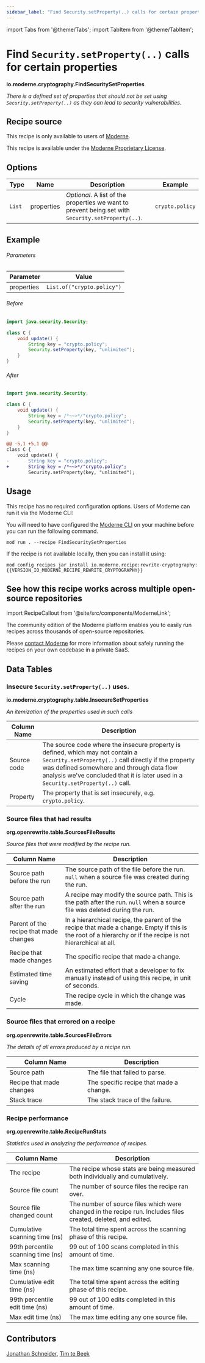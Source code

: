 ```yaml
---
sidebar_label: "Find Security.setProperty(..) calls for certain properties"
---
```


import Tabs from '@theme/Tabs';
import TabItem from '@theme/TabItem';

# Find `Security.setProperty(..)` calls for certain properties

**io.moderne.cryptography.FindSecuritySetProperties**

_There is a defined set of properties that should not be set using `Security.setProperty(..)` as they can lead to security vulnerabilities._

## Recipe source

This recipe is only available to users of [Moderne](https://docs.moderne.io/).


This recipe is available under the [Moderne Proprietary License](https://docs.moderne.io/licensing/overview).

## Options

| Type | Name | Description | Example |
| -- | -- | -- | -- |
| `List` | properties | *Optional*. A list of the properties we want to prevent being set with `Security.setProperty(..)`. | `crypto.policy` |

## Example

###### Parameters
| Parameter | Value |
| -- | -- |
|properties|`List.of("crypto.policy")`|


<Tabs groupId="beforeAfter">
<TabItem value="java" label="java">


###### Before
```java
import java.security.Security;

class C {
    void update() {
        String key = "crypto.policy";
        Security.setProperty(key, "unlimited");
    }
}
```

###### After
```java
import java.security.Security;

class C {
    void update() {
        String key = /*~~>*/"crypto.policy";
        Security.setProperty(key, "unlimited");
    }
}
```

</TabItem>
<TabItem value="diff" label="Diff" >

```diff
@@ -5,1 +5,1 @@
class C {
    void update() {
-       String key = "crypto.policy";
+       String key = /*~~>*/"crypto.policy";
        Security.setProperty(key, "unlimited");
```
</TabItem>
</Tabs>


## Usage

This recipe has no required configuration options. Users of Moderne can run it via the Moderne CLI:
<Tabs groupId="projectType">


<TabItem value="moderne-cli" label="Moderne CLI">

You will need to have configured the [Moderne CLI](https://docs.moderne.io/user-documentation/moderne-cli/getting-started/cli-intro) on your machine before you can run the following command.

```shell title="shell"
mod run . --recipe FindSecuritySetProperties
```

If the recipe is not available locally, then you can install it using:
```shell
mod config recipes jar install io.moderne.recipe:rewrite-cryptography:{{VERSION_IO_MODERNE_RECIPE_REWRITE_CRYPTOGRAPHY}}
```
</TabItem>
</Tabs>

## See how this recipe works across multiple open-source repositories

import RecipeCallout from '@site/src/components/ModerneLink';

<RecipeCallout link="https://app.moderne.io/recipes/io.moderne.cryptography.FindSecuritySetProperties" />

The community edition of the Moderne platform enables you to easily run recipes across thousands of open-source repositories.

Please [contact Moderne](https://moderne.io/product) for more information about safely running the recipes on your own codebase in a private SaaS.
## Data Tables

<Tabs groupId="data-tables">
<TabItem value="io.moderne.cryptography.table.InsecureSetProperties" label="InsecureSetProperties">

### Insecure `Security.setProperty(..)` uses.
**io.moderne.cryptography.table.InsecureSetProperties**

_An itemization of the properties used in such calls_

| Column Name | Description |
| ----------- | ----------- |
| Source code | The source code where the insecure property is defined, which may not contain a `Security.setProperty(..)` call directly if the property was defined somewhere and through data flow analysis we've concluded that it is later used in a `Security.setProperty(..)` call. |
| Property | The property that is set insecurely, e.g. `crypto.policy`. |

</TabItem>

<TabItem value="org.openrewrite.table.SourcesFileResults" label="SourcesFileResults">

### Source files that had results
**org.openrewrite.table.SourcesFileResults**

_Source files that were modified by the recipe run._

| Column Name | Description |
| ----------- | ----------- |
| Source path before the run | The source path of the file before the run. `null` when a source file was created during the run. |
| Source path after the run | A recipe may modify the source path. This is the path after the run. `null` when a source file was deleted during the run. |
| Parent of the recipe that made changes | In a hierarchical recipe, the parent of the recipe that made a change. Empty if this is the root of a hierarchy or if the recipe is not hierarchical at all. |
| Recipe that made changes | The specific recipe that made a change. |
| Estimated time saving | An estimated effort that a developer to fix manually instead of using this recipe, in unit of seconds. |
| Cycle | The recipe cycle in which the change was made. |

</TabItem>

<TabItem value="org.openrewrite.table.SourcesFileErrors" label="SourcesFileErrors">

### Source files that errored on a recipe
**org.openrewrite.table.SourcesFileErrors**

_The details of all errors produced by a recipe run._

| Column Name | Description |
| ----------- | ----------- |
| Source path | The file that failed to parse. |
| Recipe that made changes | The specific recipe that made a change. |
| Stack trace | The stack trace of the failure. |

</TabItem>

<TabItem value="org.openrewrite.table.RecipeRunStats" label="RecipeRunStats">

### Recipe performance
**org.openrewrite.table.RecipeRunStats**

_Statistics used in analyzing the performance of recipes._

| Column Name | Description |
| ----------- | ----------- |
| The recipe | The recipe whose stats are being measured both individually and cumulatively. |
| Source file count | The number of source files the recipe ran over. |
| Source file changed count | The number of source files which were changed in the recipe run. Includes files created, deleted, and edited. |
| Cumulative scanning time (ns) | The total time spent across the scanning phase of this recipe. |
| 99th percentile scanning time (ns) | 99 out of 100 scans completed in this amount of time. |
| Max scanning time (ns) | The max time scanning any one source file. |
| Cumulative edit time (ns) | The total time spent across the editing phase of this recipe. |
| 99th percentile edit time (ns) | 99 out of 100 edits completed in this amount of time. |
| Max edit time (ns) | The max time editing any one source file. |

</TabItem>

</Tabs>

## Contributors
[Jonathan Schneider](mailto:jkschneider@gmail.com), [Tim te Beek](mailto:tim@moderne.io)
